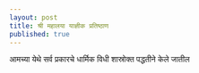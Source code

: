 ```yaml
---
layout: post
title: श्री महालया याज्ञीक प्रतिष्ठाण
published: true
---
```


आमच्या येथे सर्व प्रकारचे धार्मिक विधी शास्रोक्त पद्धतीने केले जातील
